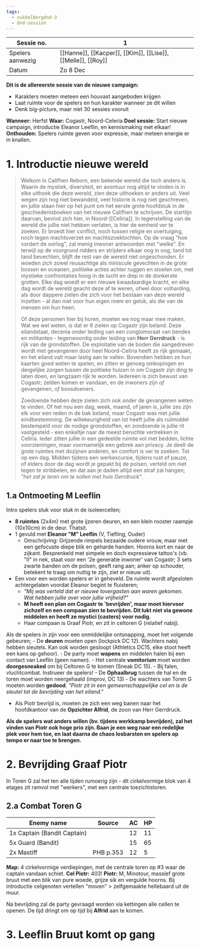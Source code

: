 ```yaml
---
tags:
  - sukkelbergdnd-3
  - dnd-session
---
```


| Sessie no.       | 1                                                             |
| ---------------- | ------------------------------------------------------------- |
| Spelers aanwezig | [[Hanne]], [[Kacper]], [[Kim]], [[Lise]], [[Melle]],  [[Roy]] |
| Datum            | Zo 8 Dec                                                      |
**Dit is de allereerste sessie van de nieuwe campaign:**
- Karakters moeten meteen een houvast aangeboden krijgen
- Laat ruimte voor de spelers en hun karakter wanneer ze dit willen
- Denk big-picture, maar niet 30 sessies vooruit

**Wanneer:** Herfst
**Waar:** Cogastr, Noord-Celeria
**Doel sessie:** Start nieuwe campaign, introductie Eleanor Leeflin, en kennismaking met elkaar!
**Onthouden:** Spelers ruimte geven voor expressie, maar meteen energie er in knallen.
# 1. Introductie nieuwe wereld
> Welkom in Califhen Reborn, een bekende wereld die toch anders is. Waarin de mystiek, diversiteit, en avontuur nog altijd te vinden is in elke uithoek die deze wereld, zien deze uithoeken er anders uit. Veel wegen zijn nog niet bewandeld, veel historie is nog niet geschreven, en jullie staan hier op het punt om het eerste grote hoofdstuk in de geschiedenisboeken van het nieuwe Califhen te schrijven. De startlijn daarvan, bevind zich hier, in Noord-[[Celiria]]. In tegenstelling van de wereld die jullie niet hebben verlaten, is hier de eenheid ver te zoeken. Er broedt hier conflict, noch tussen religie en overtuiging, noch tegen machtsverzet en machtszoektochten. Op de vraag "hoe vordert de oorlog", zal menig inwoner antwoorden met "welke". En terwijl op de voorgrond ridders en strijders elkaar oog in oog, tand tot tand bevechten, blijft de rest van de wereld niet ongeschonden. Er woeden zich zowel reusachtige als miniscule gevechten in de grote bossen en oceanen, politieke acties achter ruggen en stoelen om, met mystieke confrontaties hoog in de lucht en diep in de donkerste grotten. Elke dag woedt er een nieuwe kwaadaardige kracht, en elke dag wordt de wereld geacht deze af te weren, ofwel door volharding, als door dappere zielen die zich voor het bestaan van deze wereld inzetten - al dan niet voor hun eigen roem en geluk, als die van de mensen om hun heen.
> 
> Of deze personen hier bij horen, moeten we nog maar mee maken. Wat we wel weten, is dat er 6 zielen op Cogastr zijn beland. Deze eilandstaat, decenia onder leiding van een conglomoraat van bendes en militanten - tegenwoordig onder leiding van **Herr Gerrdruck** - is rijk van de grondstoffen. De exploitatie van de boden die aangedreven wordt met gevangenen door heel Noord-Celiria heeft ze rijk gemaakt, en het eiland valt maar lastig aan te vallen. Bovendien hebben ze hun kaarten goed weten te spelen, en zitten er genoeg omkopingen en dergelijke zorgen tussen de politieke huizen in om Cogastr zijn ding te laten doen, en langzaam rijk te worden. Iedereen is zich bewust van Cogastr; zelden komen er vandaan, en de inwoners zijn *of* gevangenen, *of* boosdoeners. 
> 
> Zoedoende hebben deze zielen zich ook onder de gevangenen weten te vinden. Of het nou een dag, week, maand, of jaren is, jullie zes zijn elk voor een reden in de bak beland, maar Cogastr was niet jullie eindbestemming. De willekeurigheid van lot heeft jullie als ruilmiddel bestempeld voor de nodige grondstoffen, en zondoende is jullie rit vastgesteld - een enkeltje naar de meest beruchte vertrekken in Celiria. Ieder zitten jullie in een gedeelde ruimte vol met bedden, lichte voorzieningen, maar voornamelijk een gebrek aan privacy. Je deelt de grote ruimtes met dozijnen anderen, en comfort is ver te zoeken. Tot op een dag. Midden tijdens een werkexcursie, tijdens rust of pauze, of elders door de dag wordt je gepakt bij de polsen, verteld om niet tegen te stribbelen, en dat aan je daden altijd een straf zal hangen; *"het zal je leren om te sollen met huis Gerrdruck"*.
## 1.a Ontmoeting M Leeflin
Intro spelers stuk voor stuk in de isoleercellen; 
- **8 ruimtes** (2x4m) met grote ijzeren deuren, en een klein rooster raampje (10x10cm) in de deur. Thatsit.
- 1 gevuld met **Eleanor "M" Leeflin** (V, Tiefling, Ouder)
	- Omschrijving: Grijzende rimpels bezaaide oudere vrouw, maar met een gefocuste diepe blik en geharde handen. Hoorns kort en naar de zijkant. Besprenkeld met simpele en doch expressieve tattoo's (vb. "II" in nek, staat voor een '2e generatie inwoner' van Cogastr; 3 sets zwarte banden om de polsen, geeft rang aan; anker op schouder, betekent te traag om nuttig te zijn, ziet er nieuw uit).
- Een voor een worden spelers er in geheveld. De ruimte wordt afgesloten achtergelaten voordat Eleanor begint te fluisteren;
	- *"Mij was verteld dat er nieuwe tovergasten aan waren gekomen. Wat hebben jullie over voor jullie vrijheid?"*
	- **M heeft een plan om Cogastr te 'bevrijden', maar moet hiervoor zichzelf en een compaan zien te bevrijden. Dit lukt niet via gewone middelen en heeft ze mystici (casters) voor nodig.** 
	- Haar compaan is Graaf Piotr, en zit in celtoren G (relatief nabij). 

Als de spelers in zijn voor een onmiddelijke ontsnapping, moet het volgende gebeuren;
	- De **deuren** moeten open (lockpick DC 12). Wachters nabij hebben sleutels. Kan ook worden gesloopt (Athletics DC15, elke stoot heeft een kans op gehoor).
	- De party moet **wapens** en middelen halen bij een contact van Leeflin (geen namen).
	- Het centrale **vomitorium** moet worden **doorgesneaked** om bij Celtoren G te komen (Sneak DC 15).
		- Bij falen, vluchtcombat. Instrueer de spelers!
	- De **Ophaalbrug** tussen de hal en de toren moet worden neergehaald (improv, DC 13)
	- De wachters van Toren G moeten worden **gedood**. *"Piotr zit in een gemeenschappelijke cel en is de sleutel tot de bevrijding van het eiland."*
- Als Piotr bevrijd is, moeten ze zich een weg banen naar het hoofdkantoor van de **Opzichter Alfrid**, de zoon van Herr Gerrdruck.

**Als de spelers wat anders willen (bv. tijdens werkkamp bevrijden), zal het vinden van Piotr ook hoge prio zijn. Baan je een weg naar een redelijke plek voor hem toe, en laat daarna de chaos losbarsten en spelers op tempo er naar toe te brengen.** 
# 2. Bevrijding Graaf Piotr
In Toren G zal het ten alle tijden rumoerig zijn - dit cirkelvormige blok van 4 etages zit ramvol met "werkers", met een centrale toezichtstoren.
## 2.a Combat Toren G

| Enemy name                  | Source    | AC  | HP  |
| --------------------------- | --------- | --- | --- |
| 1x Captain (Bandit Captain) |           | 12  | 11  |
| 5x Guard (Bandit)           |           | 15  | 65  |
| 2x Mastiff                  | PHB p.353 | 12  | 5   |
**Map:** 4 cirkelvormige verdiepingen, met de centrale toren op #3 waar de captain vandaan schiet.
**Cel Piotr:** 403!
**Piotr:** M, Minotour, massief grote bruut met een blik van pure woede, grijze sik en vergulde hoorns. Bij introductie celgenoten vertellen "moven" > zelfgemaakte hellebaard uit de muur.

Na bevrijding zal de party gevraagd worden via kettingen alle cellen te openen. De tijd dringt om op tijd bij **Alfrid** aan te komen.
# 3. Leeflin Bruut komt op gang

